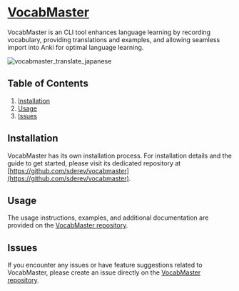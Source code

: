 # [VocabMaster](https://github.com/sderev/vocabmaster)

VocabMaster is an CLI tool enhances language learning by recording vocabulary, providing translations and examples, and allowing seamless import into Anki for optimal language learning.

![vocabmaster_translate_japanese](https://github.com/sderev/llm-toolbox/assets/24412384/2884b86f-82df-4d3e-b839-d588356a4abe)

<!-- TOC -->
## Table of Contents

1. [Installation](#installation)
1. [Usage](#usage)
1. [Issues](#issues)
<!-- /TOC -->

## Installation

VocabMaster has its own installation process. For installation details and the guide to get started, please visit its dedicated repository at [https://github.com/sderev/vocabmaster](https://github.com/sderev/vocabmaster).

## Usage

The usage instructions, examples, and additional documentation are provided on the [VocabMaster repository](https://github.com/sderev/vocabmaster). 

## Issues

If you encounter any issues or have feature suggestions related to VocabMaster, please create an issue directly on the [VocabMaster repository](https://github.com/sderev/vocabmaster).
